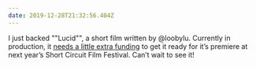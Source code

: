 ```yaml
---
date: 2019-12-28T21:32:56.404Z
---
```

I just backed ""Lucid"", a short film written by @loobylu. Currently in production, it [needs a little extra funding](https://www.indiegogo.com/projects/lucid-a-short-film--5) to get it ready for it’s premiere at next year’s Short Circuit Film Festival. Can’t wait to see it!
